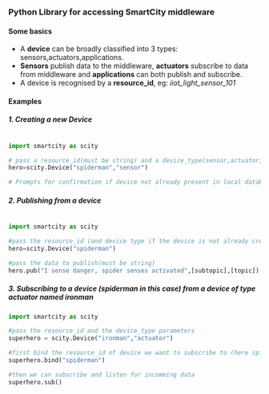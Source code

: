 ### Python Library for accessing SmartCity middleware

#### Some basics

- A **device** can be broadly classified into 3 types: sensors,actuators,applications.
- **Sensors** publish data to the middleware, **actuators** subscribe to data from middleware and **applications** can both publish and subscribe.
- A device is recognised by a **resource_id**, eg: *iiot_light_sensor_101*


#### Examples
##### 1. Creating a new Device

```python

import smartcity as scity

# pass a resource_id(must be string) and a device_type(sensor,actuator,application[default])
hero=scity.Device("spiderman","sensor")

# Prompts for confirmation if device not already present in local database, etc.

```

##### 2. Publishing from a device

```python

import smartcity as scity

#pass the resource_id (and device type if the device is not already created in database)
hero=scity.Device("spiderman")

#pass the data to publish(must be string)
hero.pub("I sense danger, spider senses activated",[subtopic],[topic])

```
 
##### 3. Subscribing to a device (*spiderman* in this case) from a device of type actuator named *ironman*

```python
import smartcity as scity

#pass the resource_id and the device_type parameters
superhero = scity.Device("ironman","actuator")

#first bind the resource_id of device we want to subscribe to (here spiderman)
superhero.bind("spiderman")

#then we can subscribe and listen for incomming data
superhero.sub()
